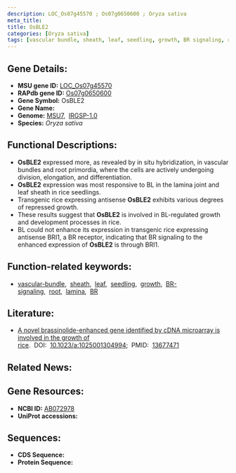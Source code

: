 ```yaml
---
description: LOC_Os07g45570 ; Os07g0650600 ; Oryza sativa
meta_title:
title: OsBLE2
categories: [Oryza sativa]
tags: [vascular bundle, sheath, leaf, seedling, growth, BR signaling, root, lamina,  BR ]
---
```


## Gene Details:
- **MSU gene ID:** [LOC_Os07g45570](http://rice.uga.edu/cgi-bin/ORF_infopage.cgi?orf=LOC_Os07g45570)  
- **RAPdb gene ID:** [Os07g0650600](https://rapdb.dna.affrc.go.jp/locus/?name=Os07g0650600)  
- **Gene Symbol:** OsBLE2
- **Gene Name:**
- **Genome:**  [MSU7](http://rice.uga.edu/),&nbsp;&nbsp;[IRGSP-1.0](https://rapdb.dna.affrc.go.jp/download/irgsp1.html)
- **Species:** *Oryza sativa*

## Functional Descriptions:
   - **OsBLE2** expressed more, as revealed by in situ hybridization, in vascular bundles and root primordia, where the cells are actively undergoing division, elongation, and differentiation.
   - **OsBLE2** expression was most responsive to BL in the lamina joint and leaf sheath in rice seedlings.
   - Transgenic rice expressing antisense **OsBLE2** exhibits various degrees of repressed growth.
   - These results suggest that **OsBLE2** is involved in BL-regulated growth and development processes in rice.
   - BL could not enhance its expression in transgenic rice expressing antisense BRI1, a BR receptor, indicating that BR signaling to the enhanced expression of **OsBLE2** is through BRI1.

## Function-related keywords:
   - [vascular-bundle](/tags/vascular-bundle/),&nbsp;&nbsp;[sheath](/tags/sheath/),&nbsp;&nbsp;[leaf](/tags/leaf/),&nbsp;&nbsp;[seedling](/tags/seedling/),&nbsp;&nbsp;[growth](/tags/growth/),&nbsp;&nbsp;[BR-signaling](/tags/BR-signaling/),&nbsp;&nbsp;[root](/tags/root/),&nbsp;&nbsp;[lamina](/tags/lamina/),&nbsp;&nbsp;[BR](/tags/BR/)

## Literature:
   - [A novel brassinolide-enhanced gene identified by cDNA microarray is involved in the growth of rice](https://www.doi.org/10.1023/a:1025001304994).&nbsp;&nbsp;DOI:&nbsp;&nbsp;[10.1023/a:1025001304994](https://www.doi.org/10.1023/a:1025001304994);&nbsp;&nbsp;PMID:&nbsp;&nbsp;[13677471](https://pubmed.ncbi.nlm.nih.gov/13677471/)

## Related News:

## Gene Resources:
- **NCBI ID:**  [AB072978](http://www.ncbi.nlm.nih.gov/nuccore/AB072978)
- **UniProt accessions:** [](https://www.uniprot.org/uniprotkb//entry)

## Sequences:
- **CDS Sequence:**
- **Protein Sequence:**
